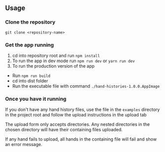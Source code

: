 ## Usage

### Clone the repository

`git clone <repository-name>`

### Get the app running

1. cd into repository root and run `npm install`
2. To run the app in dev mode run `npm run dev` or `yarn run dev`
3. To run the production version of the app 
 - Run `npm run build`
 - cd into dist folder
 - Run the executable file with command `./hand-histories-1.0.0.AppImage`

### Once you have it running

If you don't have any hand history files, use the file in the `examples` directory in the project root and follow the upload instructions in the upload tab

The upload form only accepts directories. Any nested directories in the chosen directory will have their containing files uploaded. 

If any hand fails to upload, all hands in the containing file will fail and show an error message. 